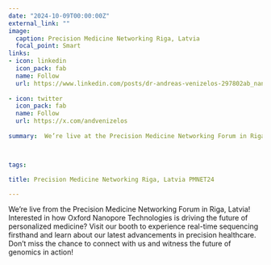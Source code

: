 ```yaml
---
date: "2024-10-09T00:00:00Z"
external_link: ""
image:
  caption: Precision Medicine Networking Riga, Latvia
  focal_point: Smart
links:
- icon: linkedin
  icon_pack: fab
  name: Follow
  url: https://www.linkedin.com/posts/dr-andreas-venizelos-297802ab_nanopore-innovation-rigaforum-activity-7250060245589200901-lfdv?utm_source=share&utm_medium=member_desktop
  
- icon: twitter
  icon_pack: fab
  name: Follow
  url: https://x.com/andvenizelos
  
summary:  We’re live at the Precision Medicine Networking Forum in Riga, Latvia! Curious about how Oxford Nanopore Technologies is shaping the future of personalized medicine? 🧬 Stop by our booth for a hands-on look at real-time sequencing and discover how we’re pushing the boundaries of precision healthcare. Don’t miss out—come chat with us and see the future of genomics in action! 🔬



tags:

title: Precision Medicine Networking Riga, Latvia PMNET24

---
```


We’re live from the Precision Medicine Networking Forum in Riga, Latvia!
Interested in how Oxford Nanopore Technologies is driving the future of personalized medicine? Visit our booth to experience real-time sequencing firsthand and learn about our latest advancements in precision healthcare. Don’t miss the chance to connect with us and witness the future of genomics in action!